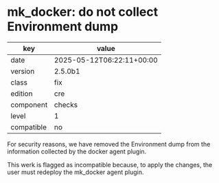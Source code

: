 [//]: # (werk v2)
# mk_docker: do not collect Environment dump

key        | value
---------- | ---
date       | 2025-05-12T06:22:11+00:00
version    | 2.5.0b1
class      | fix
edition    | cre
component  | checks
level      | 1
compatible | no

For security reasons, we have removed the Environment dump
from the information collected by the docker agent plugin.

This werk is flagged as incompatible because, to apply the changes,
the user must redeploy the mk_docker agent plugin.
